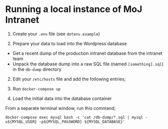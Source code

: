 # Running a local instance of MoJ Intranet

1. Create your `.env` file (see `dotenv.example`)

2. Prepare your data to load into the Wordpress database

  * Get a recent dump of the production intranet database from the intranet team
  * Unpack the database dump into a raw SQL file (named `[something].sql`) in the `db-dump` directory

2. Edit your `/etc/hosts` file and add the following entries;

3. Run `docker-compose up`

4. Load the initial data into the database container

From a separate terminal window, run this command;

    docker-compose exec mysql bash -c 'cat /db-dump/*.sql | mysql -u${MYSQL_USER} -p${MYSQL_PASSWORD} ${MYSQL_DATABASE}'

